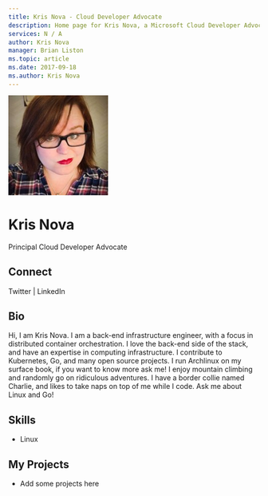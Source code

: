 ```yaml
---
title: Kris Nova - Cloud Developer Advocate
description: Home page for Kris Nova, a Microsoft Cloud Developer Advocate
services: N / A
author: Kris Nova
manager: Brian Liston
ms.topic: article
ms.date: 2017-09-18
ms.author: Kris Nova
---
```


![Image of Kris Nova](media/profiles/kris-nova.png)

# Kris Nova

Principal Cloud Developer Advocate

## Connect
Twitter | LinkedIn

## Bio

Hi, I am Kris Nova. I am a back-end infrastructure engineer, with a focus in distributed container orchestration. I love the back-end side of the stack, and have an expertise in computing infrastructure. I contribute to Kubernetes, Go, and many open source projects. I run Archlinux on my surface book, if you want to know more ask me! I enjoy mountain climbing and randomly go on ridiculous adventures. I have a border collie named Charlie, and likes to take naps on top of me while I code. Ask me about Linux and Go!

## Skills

* Linux


## My Projects

* Add some projects here
